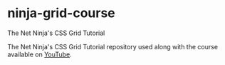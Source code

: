 # ninja-grid-course
The Net Ninja's CSS Grid Tutorial

The Net Ninja's CSS Grid Tutorial repository used along with the course available on [YouTube](https://www.youtube.com/watch?v=x7tLPhnA06w&list=PL4cUxeGkcC9itC4TxYMzFCfveyutyPOCY).
